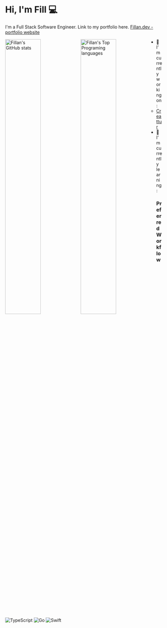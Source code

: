 # Hi, I'm Fill 💻
I'm a Full Stack Software Engineer. Link to my portfolio here.
[Fillan.dev - portfolio website](https://www.fillan.dev)

<img align="Left" width="47.5%" alt="Fillan's GitHub stats" src="https://github-readme-stats.vercel.app/api?username=fillanl&show_icons=true&theme=dracula">
<img align="Left" width="47.5%" alt="Fillan's Top Programing languages" src="https://github-readme-stats.vercel.app/api/top-langs/?username=fillanl&layout=compact">


- 🔭 I’m currently working on:
    - [Creattur](https://www.creattur.com)
- 🌱 I’m currently learning:


### Preferred Workflow
<br />

![TypeScript](https://img.shields.io/badge/typescript-%23007ACC.svg?style=for-the-badge&logo=typescript&logoColor=white)
![Go](https://img.shields.io/badge/go-%2300ADD8.svg?style=for-the-badge&logo=go&logoColor=white)
![Swift](https://img.shields.io/badge/swift-F54A2A?style=for-the-badge&logo=swift&logoColor=white)
<!--
**FillanL/fillanl** is a ✨ _special_ ✨ repository because its `README.md` (this file) appears on your GitHub profile.

Here are some ideas to get you started:

- 🔭 I’m currently working on ...
- 🌱 I’m currently learning ...
- 👯 I’m looking to collaborate on ...
- 🤔 I’m looking for help with ...
- 💬 Ask me about ...
- 📫 How to reach me: ...
- 😄 Pronouns: ...
- ⚡ Fun fact: ...
-->
